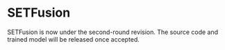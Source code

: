 # SETFusion

SETFusion is now under the second-round revision. The source code and trained model will be released once accepted.
